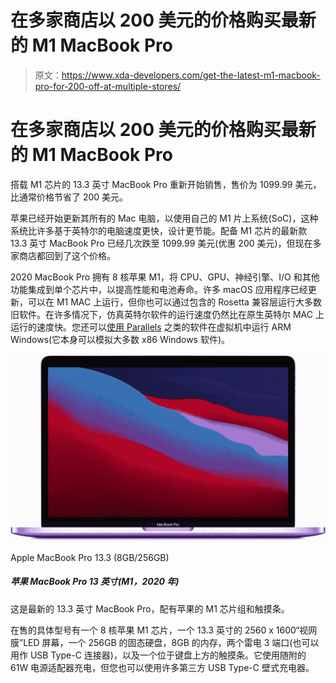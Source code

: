 # 在多家商店以 200 美元的价格购买最新的 M1 MacBook Pro

> 原文：<https://www.xda-developers.com/get-the-latest-m1-macbook-pro-for-200-off-at-multiple-stores/>

# 在多家商店以 200 美元的价格购买最新的 M1 MacBook Pro

搭载 M1 芯片的 13.3 英寸 MacBook Pro 重新开始销售，售价为 1099.99 美元，比通常价格节省了 200 美元。

苹果已经开始更新其所有的 Mac 电脑，以使用自己的 M1 片上系统(SoC)，这种系统比许多基于英特尔的电脑速度更快，设计更节能。配备 M1 芯片的最新款 13.3 英寸 MacBook Pro 已经几次跌至 1099.99 美元(优惠 200 美元)，但现在多家商店都回到了这个价格。

2020 MacBook Pro 拥有 8 核苹果 M1，将 CPU、GPU、神经引擎、I/O 和其他功能集成到单个芯片中，以提高性能和电池寿命。许多 macOS 应用程序已经更新，可以在 M1 MAC 上运行，但你也可以通过包含的 Rosetta 兼容层运行大多数旧软件。在许多情况下，仿真英特尔软件的运行速度仍然比在原生英特尔 MAC 上运行的速度快。您还可以[使用 Parallels](https://www.xda-developers.com/windows-10-arm-apple-silicon-macs/) 之类的软件在虚拟机中运行 ARM Windows(它本身可以模拟大多数 x86 Windows 软件)。

 <picture>![This is the latest 13.3-inch MacBook Pro, complete with Apple's M1 chipset and a Touch Bar.](img/3027dfe9e6f4ddc9a961c2a58501b5a6.png)</picture> 

Apple MacBook Pro 13.3 (8GB/256GB)

##### 苹果 MacBook Pro 13 英寸(M1，2020 年)

这是最新的 13.3 英寸 MacBook Pro，配有苹果的 M1 芯片组和触摸条。

在售的具体型号有一个 8 核苹果 M1 芯片，一个 13.3 英寸的 2560 x 1600“视网膜”LED 屏幕，一个 256GB 的固态硬盘，8GB 的内存，两个雷电 3 端口(也可以用作 USB Type-C 连接器)，以及一个位于键盘上方的触摸条。它使用随附的 61W 电源适配器充电，但您也可以使用许多第三方 USB Type-C 壁式充电器。